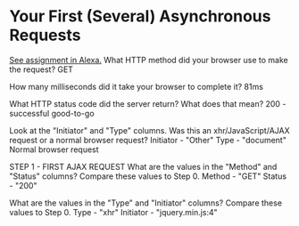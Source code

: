 # Your First (Several) Asynchronous Requests

[See assignment in Alexa.](https://alexa.bitmaker.co/cohorts/67/assignments/2055/latest)
What HTTP method did your browser use to make the request?
  GET

How many milliseconds did it take your browser to complete it?
  81ms

What HTTP status code did the server return? What does that mean?
  200 - successful good-to-go

Look at the "Initiator" and "Type" columns. Was this an xhr/JavaScript/AJAX request or a normal browser request?
  Initiator - "Other"
  Type      - "document"
  Normal browser request


STEP 1 - FIRST AJAX REQUEST
What are the values in the "Method" and "Status" columns? Compare these values to Step 0.
  Method - "GET"
  Status   - "200"

What are the values in the "Type" and "Initiator" columns? Compare these values to Step 0.
  Type - "xhr"
  Initiator - "jquery.min.js:4"
